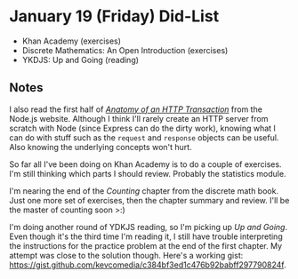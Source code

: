 # January 19 (Friday) Did-List

- Khan Academy (exercises)
- Discrete Mathematics: An Open Introduction (exercises)
- YKDJS: Up and Going (reading)

## Notes

I also read the first half of
[*Anatomy of an HTTP Transaction*](https://nodejs.org/en/docs/guides/anatomy-of-an-http-transaction/)
from the Node.js website. Although I think I'll rarely create an HTTP server
from scratch with Node (since Express can do the dirty work), knowing what I can
do with stuff such as the `request` and `response` objects can be useful. Also
knowing the underlying concepts won't hurt.

So far all I've been doing on Khan Academy is to do a couple of exercises. I'm
still thinking which parts I should review. Probably the statistics module.

I'm nearing the end of the *Counting* chapter from the discrete math book. Just
one more set of exercises, then the chapter summary and review. I'll be the
master of counting soon >:)

I'm doing another round of YDKJS reading, so I'm picking up *Up and Going*. Even
though it's the third time I'm reading it, I still have trouble interpreting the
instructions for the practice problem at the end of the first chapter. My
attempt was close to the solution though. Here's a working gist:
<https://gist.github.com/kevcomedia/c384bf3ed1c476b92babff297790824f>.
